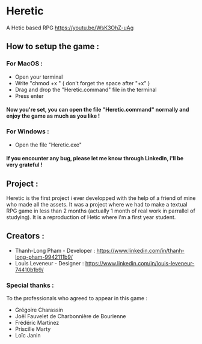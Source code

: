 # Heretic
A Hetic based RPG
https://youtu.be/WsK3OhZ-uAg

## How to setup the game :
### For MacOS :
 - Open your terminal
 - Write "chmod +x " ( don't forget the space after "+x" )
 - Drag and drop the "Heretic.command" file in the terminal 
 - Press enter

#### Now you're set, you can open the file "Heretic.command" normally and enjoy the game as much as you like !

### For Windows :
 - Open the file "Heretic.exe"

#### If you encounter any bug, please let me know through LinkedIn, i'll be very grateful !

## Project :
Heretic is the first project i ever developped with the help of a friend of mine who made all the assets.
It was a project where we had to make a textual RPG game in less than 2 months (actually 1 month of real work in parrallel of studying).
It is a reproduction of Hetic where i'm a first year student.

## Creators :
 - Thanh-Long Pham - Developer : https://www.linkedin.com/in/thanh-long-pham-9942111b9/
 - Louis Leveneur - Designer : https://www.linkedin.com/in/louis-leveneur-74410b1b9/

### Special thanks :
To the professionals who agreed to appear in this game :
 - Grégoire Charassin
 - Joël Fauvelet de Charbonnière de Bourienne
 - Frédéric Martinez
 - Priscille Marty
 - Loïc Janin
